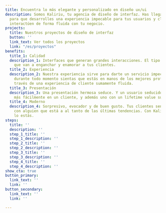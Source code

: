 ```yaml
---
title: Encuentra lo más elegante y personalizado en diseño ux/ui
description: Somos Kaliriu, tu agencia de diseño de interfaz. Has llegado al lugar
  para que desarrolles una experiencia impecable para tus usuarios y clientes, y así
  interactúen de forma fluida con tu negocio.
projects:
  title: Nuestros proyectos de diseño de interfaz
  button: ''
  link_text: Ver todos los proyectos
  link: "/es/proyectos"
benefits:
  title_1: Calidad
  description_1: Interfaces que generan grandes interacciones. El tipo de interacción
    que van a enganchar y enamorar a tus clientes.
  title_2: Experiencia
  description_2: Nuestra experiencia sirve para darte un servicio impecable, y que
    durante todo momento sientas que estás en manos de los mejores profesionales a
    través de una experiencia de cliente sumamente fluida.
  title_3: Presentación
  description_3: Una presentación hermosa seduce. Y un usuario seducido se convertirá
    más fácilmente en un cliente, y además uno con un lifetime value superior.
  title_4: Moderno
  description_4: Sorpresivo, evocador y de buen gusto. Tus clientes sentirán que interactúan
    con alguien que está a al tanto de las últimas tendencias. Con Kaliriu, definitivamente
    lo estás.
steps:
  title: ''
  description: ''
  step_1_title: ''
  step_1_description: ''
  step_2_title: ''
  step_2_description: ''
  step_3_title: ''
  step_3_description: ''
  step_4_title: ''
  step_4_description: ''
show_cta: true
button_primary:
  link_text: ''
  link: ''
button_secondary:
  link_text: ''
  link: ''

---
```

